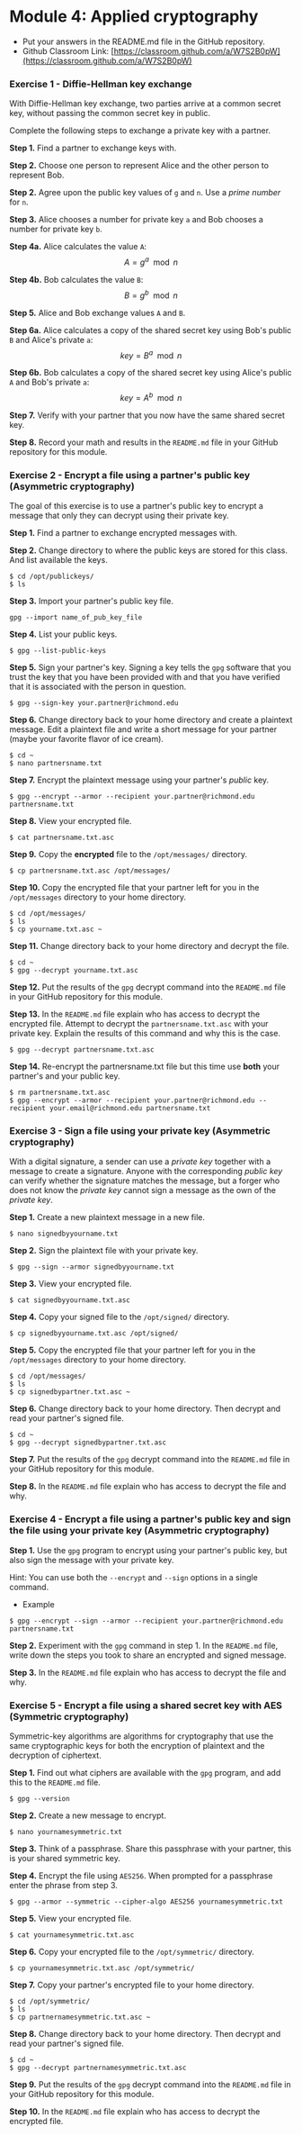 # Module 4: Applied cryptography

* Put your answers in the README.md file in the GitHub repository.
* Github Classroom Link: [https://classroom.github.com/a/W7S2B0pW](https://classroom.github.com/a/W7S2B0pW)

### Exercise 1 - Diffie-Hellman key exchange

With Diffie-Hellman key exchange, two parties arrive at a common secret key, without passing the common secret key in public.

Complete the following steps to exchange a private key with a partner.

__Step 1.__ Find a partner to exchange keys with.

__Step 2.__ Choose one person to represent Alice and the other person to represent Bob. 

__Step 2.__ Agree upon the public key values of `g` and `n`. Use a _prime number_ for `n`.

__Step 3.__ Alice chooses a number for private key `a` and Bob chooses a number for private key `b`.

__Step 4a.__ Alice calculates the value `A`:
$$A = g^a \mod n$$

__Step 4b.__ Bob calculates the value `B`:
$$B = g^b \mod n$$

__Step 5.__ Alice and Bob exchange values `A` and `B`.

__Step 6a.__ Alice calculates a copy of the shared secret key using Bob's public `B` and Alice's private `a`:
$$key = B^a \mod n$$

__Step 6b.__ Bob calculates a copy of the shared secret key using Alice's public `A` and Bob's private `a`:
$$key = A^b \mod n$$

__Step 7.__ Verify with your partner that you now have the same shared secret key.

__Step 8.__ Record your math and results in the `README.md` file in your GitHub repository for this module. 


### Exercise 2 - Encrypt a file using a partner's public key (Asymmetric cryptography)

The goal of this exercise is to use a partner's public key to encrypt a message that only they can decrypt using their private key.

__Step 1.__ Find a partner to exchange encrypted messages with.

__Step 2.__ Change directory to where the public keys are stored for this class. And list available the keys.
```
$ cd /opt/publickeys/
$ ls
```

__Step 3.__ Import your partner's public key file. 
```
gpg --import name_of_pub_key_file
```

__Step 4.__ List your public keys.
```
$ gpg --list-public-keys
```

__Step 5.__ Sign your partner's key. Signing a key tells the `gpg` software that you trust the key that you have been provided with and that you have verified that it is associated with the person in question.
```
$ gpg --sign-key your.partner@richmond.edu
```

__Step 6.__ Change directory back to your home directory and create a plaintext message. Edit a plaintext file and write a short message for your partner (maybe your favorite flavor of ice cream).
```
$ cd ~
$ nano partnersname.txt
```

__Step 7.__ Encrypt the plaintext message using your partner's _public_ key. 
```
$ gpg --encrypt --armor --recipient your.partner@richmond.edu partnersname.txt
```

__Step 8.__ View your encrypted file.
```
$ cat partnersname.txt.asc
```

__Step 9.__ Copy the __encrypted__ file to the `/opt/messages/` directory.
```
$ cp partnersname.txt.asc /opt/messages/
```

__Step 10.__ Copy the encrypted file that your partner left for you in the `/opt/messages` directory to your home directory.
```
$ cd /opt/messages/
$ ls 
$ cp yourname.txt.asc ~
```

__Step 11.__ Change directory back to your home directory and decrypt the file.
```
$ cd ~
$ gpg --decrypt yourname.txt.asc
```

__Step 12.__ Put the results of the `gpg` decrypt command into the `README.md` file in your GitHub repository for this module. 

__Step 13.__ In the `README.md` file explain who has access to decrypt the encrypted file. Attempt to decrypt the `partnersname.txt.asc` with your private key. Explain the results of this command and why this is the case.
```
$ gpg --decrypt partnersname.txt.asc
```

__Step 14.__ Re-encrypt the partnersname.txt file but this time use __both__ your partner's and your public key.
```
$ rm partnersname.txt.asc
$ gpg --encrypt --armor --recipient your.partner@richmond.edu --recipient your.email@richmond.edu partnersname.txt
```




### Exercise 3 -  Sign a file using your private key (Asymmetric cryptography)

With a digital signature, a sender can use a _private key_ together with a message to create a signature. Anyone with the corresponding _public key_ can verify whether the signature matches the message, but a forger who does not know the _private key_ cannot sign a message as the own of the _private key_.

__Step 1.__ Create a new plaintext message in a new file.
```
$ nano signedbyyourname.txt
```

__Step 2.__ Sign the plaintext file with your private key.
```
$ gpg --sign --armor signedbyyourname.txt
```

__Step 3.__ View your encrypted file.
```
$ cat signedbyyourname.txt.asc
```

__Step 4.__ Copy your signed file to the `/opt/signed/` directory.
```
$ cp signedbyyourname.txt.asc /opt/signed/
```

__Step 5.__ Copy the encrypted file that your partner left for you in the `/opt/messages` directory to your home directory.
```
$ cd /opt/messages/
$ ls 
$ cp signedbypartner.txt.asc ~
```

__Step 6.__ Change directory back to your home directory. Then decrypt and read your partner's signed file.
```
$ cd ~
$ gpg --decrypt signedbypartner.txt.asc
```

__Step 7.__ Put the results of the `gpg` decrypt command into the `README.md` file in your GitHub repository for this module.

__Step 8.__ In the `README.md` file explain who has access to decrypt the file and why.


### Exercise 4 - Encrypt a file using a partner's public key and sign the file using your private key (Asymmetric cryptography)

__Step 1.__ Use the `gpg` program to encrypt using your partner's public key, but also sign the message with your private key. 

Hint: You can use both the `--encrypt` and `--sign` options in a single command.

* Example
```
$ gpg --encrypt --sign --armor --recipient your.partner@richmond.edu partnersname.txt
```

__Step 2.__ Experiment with the `gpg` command in step 1.  In the `README.md` file, write down the steps you took to share an encrypted and signed message. 

__Step 3.__ In the `README.md` file explain who has access to decrypt the file and why.


### Exercise 5 - Encrypt a file using a shared secret key with AES (Symmetric cryptography)

Symmetric-key algorithms are algorithms for cryptography that use the same cryptographic keys for both the encryption of plaintext and the decryption of ciphertext. 

__Step 1.__ Find out what ciphers are available with the `gpg` program, and add this to the `README.md` file.
```
$ gpg --version
```

__Step 2.__ Create a new message to encrypt.
```
$ nano yournamesymmetric.txt
```

__Step 3.__ Think of a passphrase. Share this passphrase with your partner, this is your shared symmetric key.

__Step 4.__ Encrypt the file using `AES256`. When prompted for a passphrase enter the phrase from step 3. 
```
$ gpg --armor --symmetric --cipher-algo AES256 yournamesymmetric.txt
```

__Step 5.__ View your encrypted file.
```
$ cat yournamesymmetric.txt.asc
```

__Step 6.__ Copy your encrypted file to the `/opt/symmetric/` directory.
```
$ cp yournamesymmetric.txt.asc /opt/symmetric/
```

__Step 7.__ Copy your partner's encrypted file to your home directory.
```
$ cd /opt/symmetric/
$ ls
$ cp partnernamesymmetric.txt.asc ~
```

__Step 8.__ Change directory back to your home directory. Then decrypt and read your partner's signed file. 
```
$ cd ~
$ gpg --decrypt partnernamesymmetric.txt.asc
```

__Step 9.__ Put the results of the `gpg` decrypt command into the `README.md` file in your GitHub repository for this module.

__Step 10.__ In the `README.md` file explain who has access to decrypt the encrypted file.





